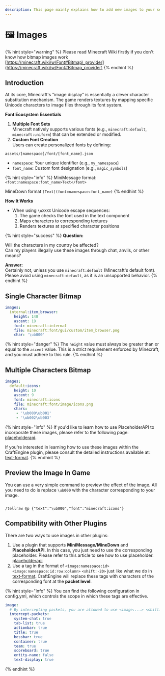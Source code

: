 ```yaml
---
description: This page mainly explains how to add new images to your server.
---
```


# 🖼️ Images

{% hint style="warning" %}
Please read Minecraft Wiki firstly if you don't know how bitmap images work\
[https://minecraft.wiki/w/Font#Bitmap\_provider](https://minecraft.wiki/w/Font#Bitmap_provider)
{% endhint %}

## Introduction

At its core, Minecraft's "image display" is essentially a clever character substitution mechanism. The game renders textures by mapping specific Unicode characters to image files through its font system.&#x20;

**Font Ecosystem Essentials**

1. **Multiple Font Sets**\
  Minecraft natively supports various fonts (e.g., `minecraft:default`, `minecraft:uniform`) that can be extended or modified.
2. **Custom Font Creation**\
  Users can create personalized fonts by defining:

```
assets/[namespace]/font/[font_name].json
```

- `namespace`: Your unique identifier (e.g., `my_namespace`)
- `font_name`: Custom font designation (e.g., `magic_symbols`)

{% hint style="info" %}
MiniMessage format: `<font:namespace:font_name>Text</font>`&#x20;

MineDown format `[Text](font=namespace:font_name)`
{% endhint %}

**How It Works**

- When using `\uXXXX` Unicode escape sequences:
  1. The game checks the font used in the text component
  2. Maps characters to corresponding textures
  3. Renders textures at specified character positions

{% hint style="success" %}
**Question:**

Will the characters in my country be affected?\
Can my players illegally use these images through chat, anvils, or other means?

**Answer:** \
Certainly not, unless you use `minecraft:default` (Minecraft's default font). Please avoid using `minecraft:default`, as it is an unsupported behavior.
{% endhint %}

## Single Character Bitmap

```yaml
images:
  internal:item_browser:
    height: 140
    ascent: 18
    font: minecraft:internal
    file: minecraft:font/gui/custom/item_browser.png
    char: '\ub000'
```

{% hint style="danger" %}
The `height` value must always be greater than or equal to the `ascent` value. This is a strict requirement enforced by Minecraft, and you must adhere to this rule.
{% endhint %}

## Multiple Characters Bitmap

```yaml
images:
  default:icons:
    height: 10
    ascent: 9
    font: minecraft:icons
    file: minecraft:font/image/icons.png
    chars:
     - '\ub000\ub001'
     - '\ub002\ub003'
```

{% hint style="info" %}
If you'd like to learn how to use PlaceholderAPI to incorporate these images, please refer to the following page: [placeholderapi](../compatibility/placeholderapi "mention").

If you're interested in learning how to use these images within the CraftEngine plugin, please consult the detailed instructions available at: [text-format](../text-format "mention").
{% endhint %}

## Preview the Image In Game

You can use a very simple command to preview the effect of the image. All you need to do is replace `\ub000` with the character corresponding to your image.

<figure><img src="https://content.gitbook.com/content/OgvQ1fEJPROp7131PPlK/blobs/X9GiJ4F4kOgPxWRoKenJ/image.png" alt=""><figcaption></figcaption></figure>

```
/tellraw @p {"text":"\ub000","font":"minecraft:icons"}
```

## Compatibility with Other Plugins

There are two ways to use images in other plugins:

1. Use a plugin that supports **MiniMessage/MineDown** and **PlaceholderAPI**. In this case, you just need to use the corresponding placeholder. Please refer to this article to see how to use placeholder. [placeholderapi](../compatibility/placeholderapi "mention")
2. Use a tag in the format of `<image:namespace:id>` `<image:namespace:id:row:column>` `<shift:-20>` just like what we do in [text-format](../text-format "mention"). CraftEngine will replace these tags with characters of the corresponding font at the **packet level**.

{% hint style="info" %}
You can find the following configuration in config.yml, which controls the scope in which these tags are effective.

```yaml
image:
  # By intercepting packets, you are allowed to use <image:...> <shift:...> in other plugins
  intercept-packets:
    system-chat: true
    tab-list: true
    actionbar: true
    title: true
    bossbar: true
    container: true
    team: true
    scoreboard: true
    entity-name: false
    text-display: true
```

{% endhint %}
